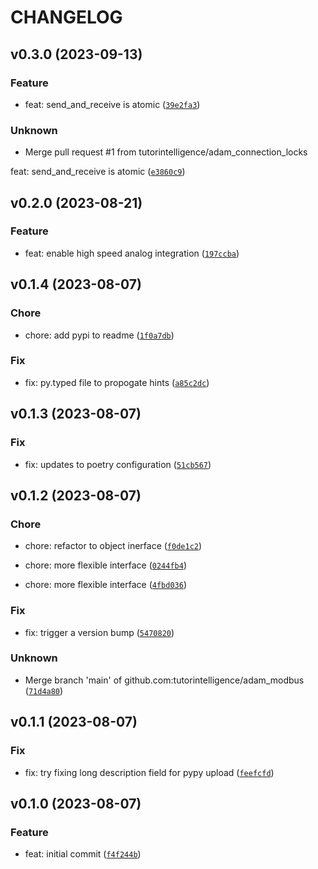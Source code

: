 # CHANGELOG



## v0.3.0 (2023-09-13)

### Feature

* feat: send_and_receive is atomic ([`39e2fa3`](https://github.com/tutorintelligence/adam-modbus/commit/39e2fa3d5990a7d99eaa2afbb216e752d3d4afbf))

### Unknown

* Merge pull request #1 from tutorintelligence/adam_connection_locks

feat: send_and_receive is atomic ([`e3860c9`](https://github.com/tutorintelligence/adam-modbus/commit/e3860c9a5246cc2f0266eab2cd037ec5179ddef1))


## v0.2.0 (2023-08-21)

### Feature

* feat: enable high speed analog integration ([`197ccba`](https://github.com/tutorintelligence/adam-modbus/commit/197ccbad6831db7f030462ddc468ab6d996ad7c6))


## v0.1.4 (2023-08-07)

### Chore

* chore: add pypi to readme ([`1f0a7db`](https://github.com/tutorintelligence/adam-modbus/commit/1f0a7dbcd2ec8a30cc8905f17d0f08040282ce27))

### Fix

* fix: py.typed file to propogate hints ([`a85c2dc`](https://github.com/tutorintelligence/adam-modbus/commit/a85c2dcc6244a55a61a4692fc25571ed3048fda8))


## v0.1.3 (2023-08-07)

### Fix

* fix: updates to poetry configuration ([`51cb567`](https://github.com/tutorintelligence/adam-modbus/commit/51cb567d332befadca1fc656bf49189553694049))


## v0.1.2 (2023-08-07)

### Chore

* chore: refactor to object inerface ([`f0de1c2`](https://github.com/tutorintelligence/adam-modbus/commit/f0de1c2e432ded96b75b96401032a57d797f1c7c))

* chore: more flexible interface ([`0244fb4`](https://github.com/tutorintelligence/adam-modbus/commit/0244fb4cc61024a71a3dda761798b64b6afafc30))

* chore: more flexible interface ([`4fbd036`](https://github.com/tutorintelligence/adam-modbus/commit/4fbd03656afadc859f624f88e7e455d3b9596efb))

### Fix

* fix: trigger a version bump ([`5470820`](https://github.com/tutorintelligence/adam-modbus/commit/54708204fbdff430c2b43cc5a0be23be0ce84831))

### Unknown

* Merge branch &#39;main&#39; of github.com:tutorintelligence/adam_modbus ([`71d4a80`](https://github.com/tutorintelligence/adam-modbus/commit/71d4a805b874d08b5610790404143cc36713e89e))


## v0.1.1 (2023-08-07)

### Fix

* fix: try fixing long description field for pypy upload ([`feefcfd`](https://github.com/tutorintelligence/adam-modbus/commit/feefcfdffd61e14cb3f5bbe4dcaec2ee351e97ea))


## v0.1.0 (2023-08-07)

### Feature

* feat: initial commit ([`f4f244b`](https://github.com/tutorintelligence/adam-modbus/commit/f4f244b707136758175baf0ace424d4fca905677))
